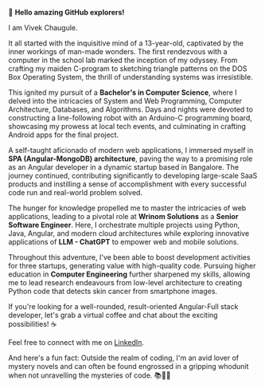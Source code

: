 👋 **Hello amazing GitHub explorers!**

I am Vivek Chaugule.

It all started with the inquisitive mind of a 13-year-old, captivated by the inner workings of man-made wonders. The first rendezvous with a computer in the school lab marked the inception of my odyssey. From crafting my maiden C-program to sketching triangle patterns on the DOS Box Operating System, the thrill of understanding systems was irresistible.

This ignited my pursuit of a **Bachelor's in Computer Science**, where I delved into the intricacies of System and Web Programming, Computer Architecture, Databases, and Algorithms. Days and nights were devoted to constructing a line-following robot with an Arduino-C programming board, showcasing my prowess at local tech events, and culminating in crafting Android apps for the final project.

A self-taught aficionado of modern web applications, I immersed myself in **SPA (Angular-MongoDB) architecture**, paving the way to a promising role as an Angular developer in a dynamic startup based in Bangalore. The journey continued, contributing significantly to developing large-scale SaaS products and instilling a sense of accomplishment with every successful code run and real-world problem solved.

The hunger for knowledge propelled me to master the intricacies of web applications, leading to a pivotal role at **Wrinom Solutions** as a **Senior Software Engineer**. Here, I orchestrate multiple projects using Python, Java, Angular, and modern cloud architectures while exploring innovative applications of **LLM - ChatGPT** to empower web and mobile solutions.

Throughout this adventure, I've been able to boost development activities for three startups, generating value with high-quality code. Pursuing higher education in **Computer Engineering** further sharpened my skills, allowing me to lead research endeavours from low-level architecture to creating Python code that detects skin cancer from smartphone images.

If you're looking for a well-rounded, result-oriented Angular-Full stack developer, let's grab a virtual coffee and chat about the exciting possibilities! ☕

Feel free to connect with me on [LinkedIn](https://www.linkedin.com/in/vivek-in-tech/).

And here's a fun fact: Outside the realm of coding, I'm an avid lover of mystery novels and can often be found engrossed in a gripping whodunit when not unravelling the mysteries of code. 📚🕵️‍♂️
